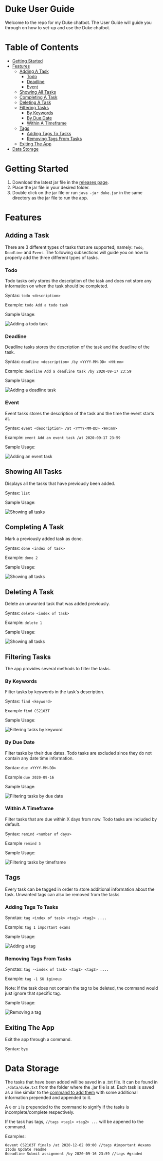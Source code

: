# Duke User Guide

Welcome to the repo for my Duke chatbot. The User Guide will guide you through on how to set-up and use the Duke chatbot.

# Table of Contents

+ [Getting Started](#getting-started)
+ [Features](#features)
   + [Adding A Task](#adding-a-task)
      + [Todo](#todo)
      + [Deadline](#deadline)
      + [Event](#event)
   + [Showing All Tasks](#showing-all-tasks)
   + [Completing A Task](#completing-a-task)
   + [Deleting A Task](#deleting-a-task)
   + [Filtering Tasks](#filtering-tasks)
      + [By Keywords](#by-keywords)
      + [By Due Date](#by-due-date)
      + [Within A Timeframe](#within-a-timeframe)
   + [Tags](#tags)
      + [Adding Tags To Tasks](#adding-tags-to-tasks)
      + [Removing Tags From Tasks](#removing-tags-from-tasks)
   + [Exiting The App](#exiting-the-app)
+ [Data Storage](#data-storage)
      
   
# Getting Started

1. Download the latest jar file in the [releases page](https://github.com/Wong-ZZ/ip/releases).
2. Place the jar file in your desired folder.
3. Double click on the jar file or run `java -jar duke.jar` in the same directory as the jar file to run the app.

# Features

## Adding a Task

There are 3 different types of tasks that are supported, namely: `Todo`, `Deadline` and `Event`.
The following subsections will guide you on how to properly add the three different types of tasks.

### Todo

Todo tasks only stores the description of the task and does not store any information on when the task should be completed.

Syntax: `todo <description>`

Example: `todo Add a todo task`

Sample Usage:

![Adding a todo task](readme-img/todo.png)

### Deadline

Deadline tasks stores the description of the task and the deadline of the task.

Syntax: `deadline <description> /by <YYYY-MM-DD> <HH:mm>`

Example: `deadline Add a deadline task /by 2020-09-17 23:59`

Sample Usage:

![Adding a deadline task](readme-img/deadline.png)

### Event

Event tasks stores the description of the task and the time the event starts at.

Syntax: `event <description> /at <YYYY-MM-DD> <HH:mm>`

Example: `event Add an event task /at 2020-09-17 23:59`

Sample Usage:

![Adding an event task](readme-img/event.png)

## Showing All Tasks

Displays all the tasks that have previously been added.

Syntax: `list`

Sample Usage:

![Showing all tasks](readme-img/list.png)

## Completing A Task

Mark a previously added task as done.

Syntax: `done <index of task>`

Example: `done 2`

Sample Usage:

![Showing all tasks](readme-img/done.png)

## Deleting A Task

Delete an unwanted task that was added previously.

Syntax: `delete <index of task>`

Example: `delete 1`

Sample Usage:

![Showing all tasks](readme-img/done.png)

## Filtering Tasks

The app provides several methods to filter the tasks.

### By Keywords

Filter tasks by keywords in the task's description.

Syntax: `find <keyword>`

Example `find CS2103T`

Sample Usage:

![Filtering tasks by keyword](readme-img/find.png)

### By Due Date

Filter tasks by their due dates. Todo tasks are excluded since they do not contain any date time information.

Syntax: `due <YYYY-MM-DD>`

Example `due 2020-09-16`

Sample Usage:

![Filtering tasks by due date](readme-img/due.png)

### Within A Timeframe

Filter tasks that are due within X days from now. Todo tasks are included by default.

Syntax: `remind <number of days>`

Example `remind 5`

Sample Usage:

![Filtering tasks by timeframe](readme-img/remind.png)

## Tags

Every task can be tagged in order to store additional information about the task. Unwanted tags can also be removed from the tasks

### Adding Tags To Tasks

Synxtax: `tag <index of task> <tag1> <tag2> ....`

Example: `tag 1 important exams`

Sample Usage:

![Adding a tag](readme-img/addtag.png)

### Removing Tags From Tasks

Synxtax: `tag -<index of task> <tag1> <tag2> ....`

Example: `tag -1 SU igiveup`

Note: If the task does not contain the tag to be deleted, the command would just ignore that specific tag.

Sample Usage:

![Removing a tag](readme-img/removetag.png)

## Exiting The App

Exit the app through a command.

Syntax: `bye`

# Data Storage

The tasks that have been added will be saved in a .txt file. It can be found in `./data/duke.txt` from the folder where the .jar file is at. Each task is saved as a line similar to the [command to add them](#adding-a-task) with some additional information prepended and appended to it. 

A `0` or `1` is prepended to the command to signify if the tasks is incomplete/complete respectively.

If the task has tags, `//tags <tag1> <tag2> ...` will be appened to the command.

Examples: 
```
0event CS2103T finals /at 2020-12-02 09:00 //tags #important #exams
1todo Update readme
0deadline Submit assignment /by 2020-09-16 23:59 //tags #graded
```


